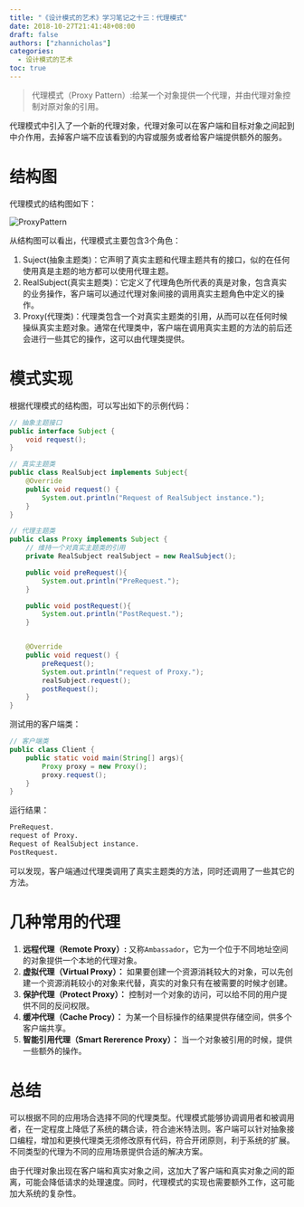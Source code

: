 ```yaml
---
title: "《设计模式的艺术》学习笔记之十三：代理模式"
date: 2018-10-27T21:41:48+08:00
draft: false
authors: ["zhannicholas"]
categories:
  - 设计模式的艺术
toc: true
---
```


> 代理模式（Proxy Pattern）:给某一个对象提供一个代理，并由代理对象控制对原对象的引用。

代理模式中引入了一个新的代理对象，代理对象可以在客户端和目标对象之间起到中介作用，去掉客户端不应该看到的内容或服务或者给客户端提供额外的服务。

# 结构图

代理模式的结构图如下：

![ProxyPattern](/images/design-patterns/ProxyPattern.jpg "代理模式结构图")

从结构图可以看出，代理模式主要包含3个角色：

1. Suject(抽象主题类)：它声明了真实主题和代理主题共有的接口，似的在任何使用真是主题的地方都可以使用代理主题。
2. RealSubject(真实主题类)：它定义了代理角色所代表的真是对象，包含真实的业务操作，客户端可以通过代理对象间接的调用真实主题角色中定义的操作。
3. Proxy(代理类)：代理类包含一个对真实主题类的引用，从而可以在任何时候操纵真实主题对象。通常在代理类中，客户端在调用真实主题的方法的前后还会进行一些其它的操作，这可以由代理类提供。

# 模式实现

根据代理模式的结构图，可以写出如下的示例代码：

```Java
// 抽象主题接口
public interface Subject {
    void request();
}
```

```Java
// 真实主题类
public class RealSubject implements Subject{
    @Override
    public void request() {
        System.out.println("Request of RealSubject instance.");
    }
}
```

```Java
// 代理主题类
public class Proxy implements Subject {
    // 维持一个对真实主题类的引用
    private RealSubject realSubject = new RealSubject();

    public void preRequest(){
        System.out.println("PreRequest.");
    }

    public void postRequest(){
        System.out.println("PostRequest.");
    }


    @Override
    public void request() {
        preRequest();
        System.out.println("request of Proxy.");
        realSubject.request();
        postRequest();
    }
}
```

测试用的客户端类：

```Java
// 客户端类
public class Client {
    public static void main(String[] args){
        Proxy proxy = new Proxy();
        proxy.request();
    }
}
```

运行结果：

```txt
PreRequest.
request of Proxy.
Request of RealSubject instance.
PostRequest.
```

可以发现，客户端通过代理类调用了真实主题类的方法，同时还调用了一些其它的方法。

# 几种常用的代理

1. **远程代理（Remote Proxy）:** 又称`Ambassador`，它为一个位于不同地址空间的对象提供一个本地的代理对象。
2. **虚拟代理（Virtual Proxy）：** 如果要创建一个资源消耗较大的对象，可以先创建一个资源消耗较小的对象来代替，真实的对象只有在被需要的时候才创建。
3. **保护代理（Protect Proxy）：** 控制对一个对象的访问，可以给不同的用户提供不同的反问权限。
4. **缓冲代理（Cache Procy）：** 为某一个目标操作的结果提供存储空间，供多个客户端共享。
5. **智能引用代理（Smart Rererence Proxy）：** 当一个对象被引用的时候，提供一些额外的操作。

# 总结

可以根据不同的应用场合选择不同的代理类型。代理模式能够协调调用者和被调用者，在一定程度上降低了系统的耦合读，符合迪米特法则。客户端可以针对抽象接口编程，增加和更换代理类无须修改原有代码，符合开闭原则，利于系统的扩展。不同类型的代理为不同的应用场景提供合适的解决方案。

由于代理对象出现在客户端和真实对象之间，这加大了客户端和真实对象之间的距离，可能会降低请求的处理速度。同时，代理模式的实现也需要额外工作，这可能加大系统的复杂性。